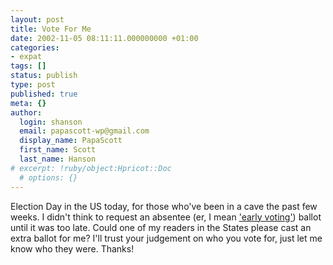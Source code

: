 ```yaml
---
layout: post
title: Vote For Me
date: 2002-11-05 08:11:11.000000000 +01:00
categories:
- expat
tags: []
status: publish
type: post
published: true
meta: {}
author:
  login: shanson
  email: papascott-wp@gmail.com
  display_name: PapaScott
  first_name: Scott
  last_name: Hanson
# excerpt: !ruby/object:Hpricot::Doc
  # options: {}
---
```

<p>Election Day in the US today, for those who've been in a cave the past few weeks. I didn't think to request an absentee (er, I mean <a href="http://recorder.maricopa.gov/absentee.htm">'early voting'</a>) ballot until it was too late. Could one of my readers in the States please cast an extra ballot for me? I'll trust your judgement on who you vote for, just let me know who they were. Thanks!</p>
